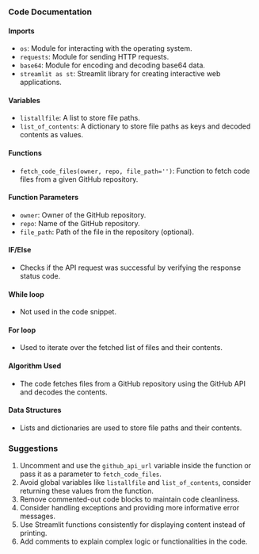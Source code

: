 ### Code Documentation

#### Imports
- `os`: Module for interacting with the operating system.
- `requests`: Module for sending HTTP requests.
- `base64`: Module for encoding and decoding base64 data.
- `streamlit as st`: Streamlit library for creating interactive web applications.

#### Variables
- `listallfile`: A list to store file paths.
- `list_of_contents`: A dictionary to store file paths as keys and decoded contents as values.

#### Functions
- `fetch_code_files(owner, repo, file_path='')`: Function to fetch code files from a given GitHub repository.
  
#### Function Parameters
- `owner`: Owner of the GitHub repository.
- `repo`: Name of the GitHub repository.
- `file_path`: Path of the file in the repository (optional).

#### IF/Else
- Checks if the API request was successful by verifying the response status code.

#### While loop
- Not used in the code snippet.

#### For loop
- Used to iterate over the fetched list of files and their contents.

#### Algorithm Used
- The code fetches files from a GitHub repository using the GitHub API and decodes the contents.

#### Data Structures
- Lists and dictionaries are used to store file paths and their contents.

### Suggestions
1. Uncomment and use the `github_api_url` variable inside the function or pass it as a parameter to `fetch_code_files`.
2. Avoid global variables like `listallfile` and `list_of_contents`, consider returning these values from the function.
3. Remove commented-out code blocks to maintain code cleanliness.
4. Consider handling exceptions and providing more informative error messages.
5. Use Streamlit functions consistently for displaying content instead of printing.
6. Add comments to explain complex logic or functionalities in the code.